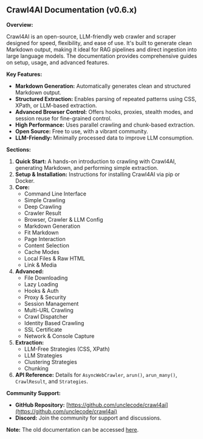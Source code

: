## Crawl4AI Documentation (v0.6.x)

**Overview:**

Crawl4AI is an open-source, LLM-friendly web crawler and scraper designed for speed, flexibility, and ease of use. It's built to generate clean Markdown output, making it ideal for RAG pipelines and direct ingestion into large language models. The documentation provides comprehensive guides on setup, usage, and advanced features.

**Key Features:**

*   **Markdown Generation:** Automatically generates clean and structured Markdown output.
*   **Structured Extraction:** Enables parsing of repeated patterns using CSS, XPath, or LLM-based extraction.
*   **Advanced Browser Control:** Offers hooks, proxies, stealth modes, and session reuse for fine-grained control.
*   **High Performance:** Uses parallel crawling and chunk-based extraction.
*   **Open Source:** Free to use, with a vibrant community.
*   **LLM-Friendly:** Minimally processed data to improve LLM consumption.

**Sections:**

1.  **Quick Start:** A hands-on introduction to crawling with Crawl4AI, generating Markdown, and performing simple extraction.
2.  **Setup & Installation:** Instructions for installing Crawl4AI via pip or Docker.
3.  **Core:**
    *   Command Line Interface
    *   Simple Crawling
    *   Deep Crawling
    *   Crawler Result
    *   Browser, Crawler & LLM Config
    *   Markdown Generation
    *   Fit Markdown
    *   Page Interaction
    *   Content Selection
    *   Cache Modes
    *   Local Files & Raw HTML
    *   Link & Media
4.  **Advanced:**
    *   File Downloading
    *   Lazy Loading
    *   Hooks & Auth
    *   Proxy & Security
    *   Session Management
    *   Multi-URL Crawling
    *   Crawl Dispatcher
    *   Identity Based Crawling
    *   SSL Certificate
    *   Network & Console Capture
5.  **Extraction:**
    *   LLM-Free Strategies (CSS, XPath)
    *   LLM Strategies
    *   Clustering Strategies
    *   Chunking
6.  **API Reference:** Details for `AsyncWebCrawler`, `arun()`, `arun_many()`, `CrawlResult`, and `Strategies`.

**Community Support:**

*   **GitHub Repository:** [https://github.com/unclecode/crawl4ai](https://github.com/unclecode/crawl4ai)
*   **Discord:** Join the community for support and discussions.

**Note:** The old documentation can be accessed [here](https://old.docs.crawl4ai.com).
